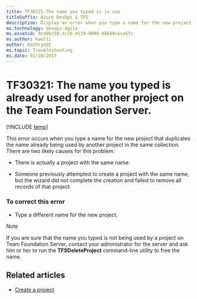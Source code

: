 ```yaml
---
title: TF30321-The name you typed is in use 
titleSuffix: Azure DevOps & TFS
description: Display an error when you type a name for the new project that duplicates the name already being used by another project on the same server.
ms.technology: devops-agile
ms.assetid: 9cd0bc58-3c58-4129-8099-d8849cece6fc
ms.author: kaelli
author: KathrynEE
ms.topic: Troubleshooting
ms.date: 01/20/2017
---
```


# TF30321: The name you typed is already used for another project on the Team Foundation Server.

[!INCLUDE [temp](../../includes/version-vsts-tfs-all-versions.md)]

This error occurs when you type a name for the new project that duplicates the name already being used by another project in the same collection. There are two likely causes for this problem:

* There is actually a project with the same name.

* Someone previously attempted to create a project with the same name, but the wizard did not complete the creation and failed to remove all records of that project.

### To correct this error

* Type a different name for the new project.

> [!NOTE]
> If you are sure that the name you typed is not being used by a project on Team Foundation Server, contact your administrator for the server and ask him or her to run the **TFSDeleteProject** command-line utility to free the name.

## Related articles

* [Create a project](../../organizations/projects/create-project.md)
